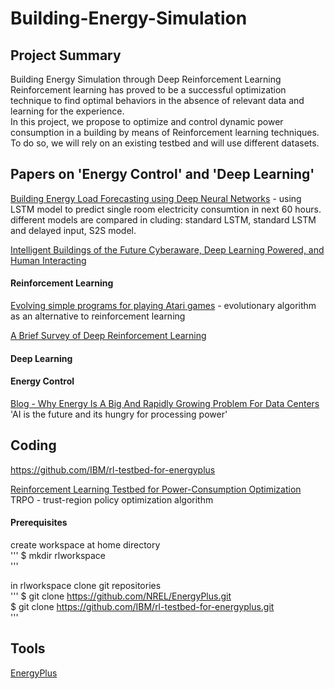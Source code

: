 # Building-Energy-Simulation  

## Project Summary  

Building Energy Simulation through Deep Reinforcement Learning
Reinforcement learning has proved to be a successful optimization technique to find optimal behaviors in the absence of relevant data and learning for the experience.  
In this project, we propose to optimize and control dynamic power consumption in a building by means of Reinforcement learning techniques. To do so, we will rely on an existing testbed and will use different datasets.  

## Papers on 'Energy Control' and 'Deep Learning'     

[Building Energy Load Forecasting using Deep Neural Networks](https://ieeexplore.ieee.org/stamp/stamp.jsp?tp=&arnumber=7793413) - using LSTM model to predict single room electricity consumtion in next 60 hours. different models are compared in cluding: standard LSTM, standard LSTM and delayed input, S2S model.  

[Intelligent Buildings of the Future Cyberaware, Deep Learning Powered, and Human Interacting](https://ieeexplore.ieee.org/stamp/stamp.jsp?tp=&arnumber=7792825)  

#### Reinforcement Learning  

[Evolving simple programs for playing Atari games](https://arxiv.org/pdf/1806.05695.pdf) - evolutionary algorithm as an alternative to reinforcement learning  

[A Brief Survey of Deep Reinforcement Learning](https://spiral.imperial.ac.uk:8443/bitstream/10044/1/53340/2/1708.05866v1.pdf)  
#### Deep Learning  

#### Energy Control  
[Blog - Why Energy Is A Big And Rapidly Growing Problem For Data Centers](https://www.forbes.com/sites/forbestechcouncil/2017/12/15/why-energy-is-a-big-and-rapidly-growing-problem-for-data-centers/#772cdb265a30)  
'AI is the future and its hungry for processing power'  

## Coding  
https://github.com/IBM/rl-testbed-for-energyplus  

[Reinforcement Learning Testbed for Power-Consumption Optimization](https://arxiv.org/pdf/1808.10427.pdf)  
TRPO - trust-region policy optimization algorithm  

#### Prerequisites  
create workspace at home directory  
'''
$ mkdir rlworkspace  
'''

in rlworkspace clone git repositories  
'''
$ git clone https://github.com/NREL/EnergyPlus.git  
$ git clone https://github.com/IBM/rl-testbed-for-energyplus.git  
'''

## Tools
[EnergyPlus](https://energyplus.net/sites/all/modules/custom/nrel_custom/pdfs/pdfs_v9.1.0/GettingStarted.pdf)  
